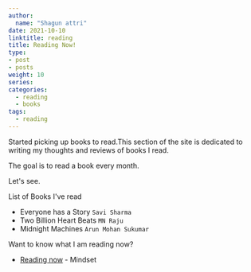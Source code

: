 ```yaml
---
author:
  name: "Shagun attri"
date: 2021-10-10
linktitle: reading
title: Reading Now!
type:
- post
- posts
weight: 10
series:
categories:
  - reading
  - books
tags:
  - reading
---
```


Started picking up books to read.This section of the site is dedicated to writing my thoughts and reviews of books I read.

The goal is to read a book every month.

Let's see.


List of Books I've read

- Everyone has a Story `Savi Sharma`
- Two Billion Heart Beats `MN Raju`
- Midnight Machines `Arun Mohan Sukumar`


Want to know what I am reading now?
- [Reading now](https://www.goodreads.com/book/show/40745.Mindset) - Mindset


